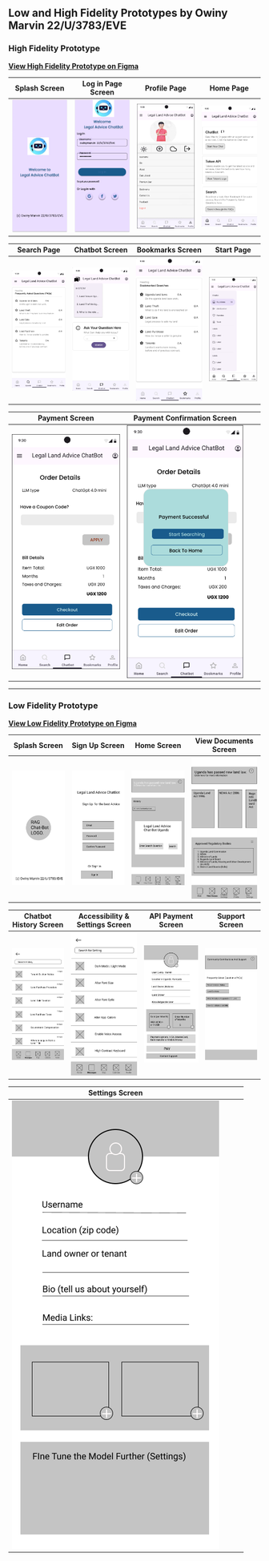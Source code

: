 ## Low and High Fidelity Prototypes by Owiny Marvin 22/U/3783/EVE

### High Fidelity Prototype


**[View High Fidelity Prototype on Figma](<https://www.figma.com/proto/QZciqmqaeEavl1Z16iRrXP/Diner-Bakery-Hi-Fi-Prototypes-(Community)?node-id=421-3556&node-type=frame&t=gr4DmLr3A1tsO30W-1&scaling=scale-down&content-scaling=fixed&page-id=402%3A2043&starting-point-node-id=427%3A1489>)**

| Splash Screen                                        | Log in Page Screen                                      | Profile Page                                          | Home Page                                            |
|------------------------------------------------------|---------------------------------------------------------|-------------------------------------------------------|------------------------------------------------------|
| ![High Fidelity Splash Screen](<High Fidelity/1. splash screen.png>) | ![High Fidelity Log in page Screen](<High Fidelity/2. Log in Page.png>) | ![High Fidelity Profile Page](<High Fidelity/3. Profile.png>) | ![High Fidelity Screen](<High Fidelity/4. Home Page.png>) |

| Search Page                                          | Chatbot Screen                                         | Bookmarks Screen                                      | Start Page                                           |
|------------------------------------------------------|---------------------------------------------------------|-------------------------------------------------------|------------------------------------------------------|
| ![Search Page Screen](<High Fidelity/5. Search Page.png>) | ![High Fidelity Chatbot Screen](<High Fidelity/6. ChatBot.png>) | ![High Fidelity Bookmarks Screen](<High Fidelity/7. Bookmarks.png>) | ![High Fidelity Start Page](<High Fidelity/8. Start page.png>) |

| Payment Screen                                       | Payment Confirmation Screen                             |                                                     |                                                       |
|------------------------------------------------------|---------------------------------------------------------|-------------------------------------------------------|-------------------------------------------------------|
| ![High Fidelity Payment Screen](<High Fidelity/9. Payment Screen.png>) | ![High Fidelity Payment Confirmation Screen](<High Fidelity/10. Payment Confirmed Screen.png>) |                                                       |                                                       |

---

### Low Fidelity Prototype

**[View Low Fidelity Prototype on Figma](<https://www.figma.com/proto/lxrIhhxLRsRxO54L7f517M/RAG-Land-Advice-Low-Fi-by-Owiny-Marvin-22%2FU%2F3783%2FEVE?node-id=2-5&node-type=canvas&t=6ba7DKprxWmcAXgm-1&scaling=scale-down&content-scaling=fixed&page-id=0%3A1&starting-point-node-id=2%3A2>)**

| Splash Screen                                        | Sign Up Screen                                         | Home Screen                                          | View Documents Screen                                 |
|------------------------------------------------------|---------------------------------------------------------|-------------------------------------------------------|-------------------------------------------------------|
| ![Low Fidelity Splash Screen](<Low Fidelity/1. SPLASH Screen.png>) | ![Low Fidelity Sign Up Screen](<Low Fidelity/2. Sign up Screen.png>) | ![Low Fidelity Home Screen](<Low Fidelity/3. Home screen.png>) | ![Low Fidelity View Documents Screen](<Low Fidelity/4. View Documents Screen.png>) |

| Chatbot History Screen                               | Accessibility & Settings Screen                        | API Payment Screen                                    | Support Screen                                        |
|------------------------------------------------------|---------------------------------------------------------|-------------------------------------------------------|-------------------------------------------------------|
| ![Low Fidelity Chatbot History Screen](<Low Fidelity/5. Chatbot History Screen.png>) | ![Low Fidelity Accessibility & Settings Screen](<Low Fidelity/6. Accessibility & settings Screen.png>) | ![Low Fidelity API Payment Screen](<Low Fidelity/7. API payment Screen.png>) | ![Low Fidelity Support Screen](<Low Fidelity/8. Support Screen.png>) |

| Settings Screen                                      |                                                      |                                                     |                                                       |
|------------------------------------------------------|---------------------------------------------------------|-------------------------------------------------------|-------------------------------------------------------|
| ![Low Fidelity Settings Screen](<Low Fidelity/9. User Profile Screen real.png>) |                                                       |                                                       |                                                       |
